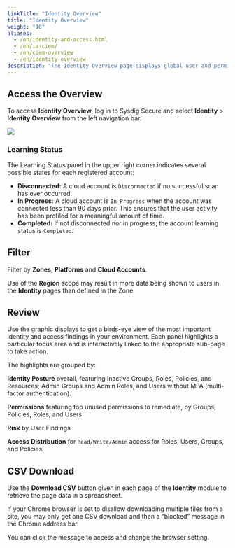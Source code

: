 ```yaml
---
linkTitle: "Identity Overview"
title: "Identity Overview"
weight: "10"
aliases:
  - /en/identity-and-access.html
  - /en/ia-ciem/
  - /en/ciem-overview
  - /en/identity-overview
description: "The Identity Overview page displays global user and permissions summaries based on overall posture, permissions, risk by user findings, and access distribution."
---
```


## Access the Overview

To access **Identity Overview**, log in to Sysdig Secure and select **Identity** > **Identity Overview** from the left navigation bar.

![](/image/overview.png)

### Learning Status

The Learning Status panel in the upper right corner indicates several possible states for each registered account:

- **Disconnected:** A cloud account is  `Disconnected` if no successful scan has ever occurred.
- **In Progress:** A cloud account is `In Progress` when the account was connected less than 90 days prior. This ensures that the user activity has been profiled for a meaningful amount of time.
- **Completed:** If not disconnected nor in progress, the account learning status is `Completed`. 

## Filter

Filter by **Zones**, **Platforms** and **Cloud Accounts**.


Use of the **Region** scope may result in more data being shown to users in the **Identity** pages than defined in the Zone.


## Review 

Use the graphic displays to get a birds-eye view of the most important identity and access findings in your environment. Each panel highlights a particular focus area and is interactively linked to the appropriate sub-page to take action. 

The highlights are grouped by: 

**Identity Posture** overall, featuring Inactive Groups, Roles, Policies, and Resources; Admin Groups and Admin Roles, and Users without MFA (multi-factor authentication). 

**Permissions** featuring top unused permissions to remediate, by Groups, Policies, Roles, and Users

**Risk** by User Findings

**Access Distribution** for `Read/Write/Admin` access for Roles, Users, Groups, and Policies

## CSV Download

Use the **Download CSV** button given in each page of the **Identity** module to retrieve the page data in a spreadsheet.

If your Chrome browser is set to disallow downloading multiple files from a site, you may only get one CSV download and then a “blocked” message in the Chrome address bar.

 You can click the message to access and change the browser setting.











